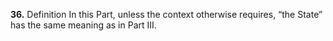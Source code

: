**36.** Definition
In this Part, unless the context otherwise requires, “the State” has the same meaning as in Part III.